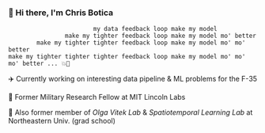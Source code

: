### 👋 Hi there, I'm Chris Botica
```
                        my data feedback loop make my model
                make my tighter feedback loop make my model mo' better
        make my tighter tighter feedback loop make my model mo' mo' better
make my tighter tighter tighter feedback loop make my model mo' mo' mo' better ... 💥🤖
```

✈️ Currently working on interesting data pipeline & ML problems for the F-35

🔬 Former Military Research Fellow at MIT Lincoln Labs 

📖  Also former member of _Olga Vitek Lab_ & _Spatiotemporal Learning Lab_ at Northeastern Univ. (grad school)
